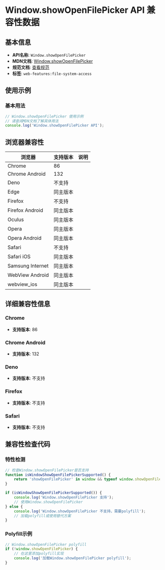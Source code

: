# Window.showOpenFilePicker API 兼容性数据

## 基本信息

- **API名称**: `Window.showOpenFilePicker`
- **MDN文档**: [Window.showOpenFilePicker](https://developer.mozilla.org/docs/Web/API/Window/showOpenFilePicker)
- **规范文档**: [查看规范](https://wicg.github.io/file-system-access/#api-showopenfilepicker)
- **标签**: `web-features:file-system-access`

## 使用示例

### 基本用法

```javascript
// Window.showOpenFilePicker 使用示例
// 请查阅MDN文档了解具体用法
console.log('Window.showOpenFilePicker API');
```

## 浏览器兼容性

| 浏览器 | 支持版本 | 说明 |
|--------|----------|------|
| Chrome | 86 |  |
| Chrome Android | 132 |  |
| Deno | 不支持 |  |
| Edge | 同主版本 |  |
| Firefox | 不支持 |  |
| Firefox Android | 同主版本 |  |
| Oculus | 同主版本 |  |
| Opera | 同主版本 |  |
| Opera Android | 同主版本 |  |
| Safari | 不支持 |  |
| Safari iOS | 同主版本 |  |
| Samsung Internet | 同主版本 |  |
| WebView Android | 同主版本 |  |
| webview_ios | 同主版本 |  |

## 详细兼容性信息

### Chrome

- **支持版本**: 86

### Chrome Android

- **支持版本**: 132

### Deno

- **支持版本**: 不支持

### Firefox

- **支持版本**: 不支持

### Safari

- **支持版本**: 不支持

## 兼容性检查代码

### 特性检测

```javascript
// 检查Window.showOpenFilePicker是否支持
function isWindowShowOpenFilePickerSupported() {
    return 'showOpenFilePicker' in window && typeof window.showOpenFilePicker === 'function';
}

if (isWindowShowOpenFilePickerSupported()) {
    console.log('Window.showOpenFilePicker 支持');
    // 使用Window.showOpenFilePicker
} else {
    console.log('Window.showOpenFilePicker 不支持，需要polyfill');
    // 加载polyfill或使用替代方案
}
```

### Polyfill示例

```javascript
// Window.showOpenFilePicker polyfill
if (!window.showOpenFilePicker) {
    // 在这里添加polyfill实现
    console.log('加载Window.showOpenFilePicker polyfill');
}
```


